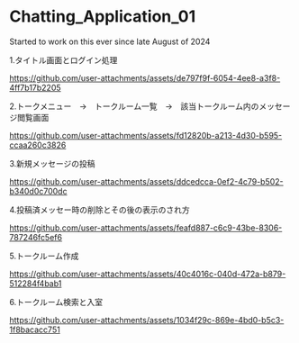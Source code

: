 # Chatting_Application_01
Started to work on this ever since late August of 2024

1.タイトル画面とログイン処理



https://github.com/user-attachments/assets/de797f9f-6054-4ee8-a3f8-4ff7b17b2205




2.トークメニュー　→　トークルーム一覧　→　該当トークルーム内のメッセージ閲覧画面


https://github.com/user-attachments/assets/fd12820b-a213-4d30-b595-ccaa260c3826



3.新規メッセージの投稿



https://github.com/user-attachments/assets/ddcedcca-0ef2-4c79-b502-b340d0c700dc



4.投稿済メッセー時の削除とその後の表示のされ方



https://github.com/user-attachments/assets/feafd887-c6c9-43be-8306-787246fc5ef6




5.トークルーム作成



https://github.com/user-attachments/assets/40c4016c-040d-472a-b879-512284f4bab1



6.トークルーム検索と入室



https://github.com/user-attachments/assets/1034f29c-869e-4bd0-b5c3-1f8bacacc751











